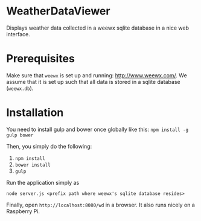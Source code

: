 # WeatherDataViewer
Displays weather data collected in a weewx sqlite database in a nice web interface.

# Prerequisites
Make sure that ```weewx``` is set up and running: http://www.weewx.com/.
We assume that it is set up such that all data is stored in a sqlite database (```weewx.db```).

# Installation
You need to install gulp and bower once globally like this:
```npm install -g gulp bower```

Then, you simply do the following:

1. ```npm install```
2. ```bower install```
3. ```gulp```

Run the application simply as 
```
node server.js <prefix path where weewx's sqlite database resides>
```
Finally, open ```http://localhost:8080/wd``` in a browser. It also runs nicely on a Raspberry Pi.
